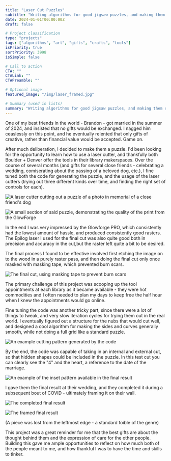 ```yaml
---
title: "Laser Cut Puzzles"
subtitle: "Writing algorithms for good jigsaw puzzles, and making them real on laser cutters"
date: 2024-01-01T00:00:00Z
draft: false

# Project classification
type: "projects"
tags: ["algorithms", "art", "gifts", "crafts", "tools"]
isPriority: true 
sortPriority: 3998
isSimple: false

# Call to action
CTA: ""
CTALink: ""
CTAPreamble: ""

# Optional image
featured_image: "/img/laser_framed.jpg"

# Summary (used in lists)
summary: "Writing algorithms for good jigsaw puzzles, and making them real on laser cutters"
---
```


One of my best friends in the world - Brandon - got married in the summer of
2024, and insisted that no gifts would be exchanged. I nagged him ceaslessly
on this point, and he eventually relented that only gifts of creative,
rather than financial value would be accepted. Game on.

After much deliberation, I decided to make them a puzzle. I'd been looking 
for the opportunity to learn how to use a laser cutter, and thankfully both 
Boulder + Denver offer the tools in their library makerspaces. Over the course of 
several months (and gifts for several close friends - celebrating a wedding,
comiserating about the passing of a beloved dog, etc.), I fine tuned both the
code for generating the puzzle, and the usage of the laser cutters (trying 
out three different kinds over time, and finding the right set of controls
for each). 

![A laser cutter cutting out a puzzle of a photo in memorial of a close friend's dog](/img/laser_partial.jpg)

![A small section of said puzzle, demonstrating the quality of the print from the GlowForge](/img/laser_detail.jpg)

In the end I was very impressed by the Glowforge PRO, which consistently had 
the lowest amount of hassle, and produced consistently good rasters. The 
Epilog laser I used for the final cut was also quite good both in precision
and accuracy in the cut,but the raster left quite a bit to be desired.

The final process I found to be effective involved first etching the image on
to the wood in a purely raster pass, and then doing the final cut only once 
masked with masking tape, which prevented burn scars.

![The final cut, using masking tape to prevent burn scars](/img/laser_mask.jpg)

The primary challenge of this project was scooping up the tool
appointments at each library as it became available - they were hot commodities
and I often needed to plan my days to keep free the half hour when I knew
the appointments would go online.

Fine tuning the code was another tricky part, since there were
a lot of things to tweak, and very slow iteration cycles for trying them
out in the real world. I eventually figured out a structure for the nubs that
would cut well, and designed a cool algorithm for making the sides and curves
generally smooth, while not doing a full grid like a standard puzzle. 

![An example cutting pattern generated by the code](/img/laser_cut.svg)

By the end, the code was capable of taking in an internal and external cut, 
so that hidden shapes could be included in the puzzle. In this test cut
you can clearly see the "4" and the heart, a reference to the date of the marriage.

![An example of the inset pattern available in the final result](/img/laser_test.jpg)

I gave them the final result at their wedding, and they completed it
during a subsequent bout of COVID - ultimately framing it on their wall.

![The completed final result](/img/laser_assembled.jpg)

![The framed final result](/img/laser_framed.jpg)

(A piece was lost from the leftmost edge - a standard foible of the genre)

This project was a great reminder for me that the best gifts are about
the thought behind them and the expression of care for the other people.
Building this gave me ample opportunities to reflect on how much both of
the people meant to me, and how thankful I was to have the time and skills to
tinker.
